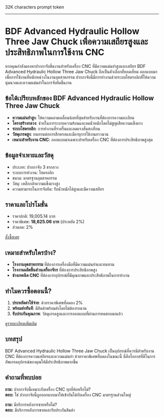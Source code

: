 32K characters prompt token

---


# BDF Advanced Hydraulic Hollow Three Jaw Chuck เพื่อความเสถียรสูงและประสิทธิภาพในการใช้งาน CNC

หากคุณกำลังมองหาปากกาจับชิ้นงานสำหรับเครื่อง CNC ที่มีความแม่นยำสูงและเสถียร BDF Advanced Hydraulic Hollow Three Jaw Chuck ถือเป็นตัวเลือกที่ยอดเยี่ยม ออกแบบมาเพื่อการใช้งานที่หนักหน่วงในงานอุตสาหกรรม ปากกาจับนี้มีการทำงานด้วยระบบไฮดรอลิกที่ให้ความนุ่มนวลและความแม่นยำในการจับยึดชิ้นงาน

## ข้อได้เปรียบหลักของ BDF Advanced Hydraulic Hollow Three Jaw Chuck
- **ความแม่นยำสูง**: ให้ความคลาดเคลื่อนน้อยที่สุดสำหรับงานที่ต้องการความละเอียด
- **โครงสร้างกลวง**: ช่วยในการระบายความร้อนและลดน้ำหนักโดยไม่สูญเสียความแข็งแรง
- **ระบบไฮดรอลิก**: การทำงานที่ราบรื่นและลดแรงสั่นสะเทือน
- **วัสดุเกรดสูง**: ทนทานต่อการสึกหรอและมีอายุการใช้งานยาวนาน
- **เหมาะสำหรับงาน CNC**: ออกแบบมาเฉพาะสำหรับเครื่อง CNC ที่ต้องการประสิทธิภาพสูงสุด

## ข้อมูลจำเพาะและวัสดุ
- ประเภท: ปากกาจับ 3 ขากลวง
- ระบบการทำงาน: ไฮดรอลิก
- ขนาด: มาตรฐานอุตสาหกรรม
- วัสดุ: เหล็กกล้าความแข็งแรงสูง
- ความสามารถในการจับยึด: รับน้ำหนักได้สูงและมีความเสถียร

## ราคาและโปรโมชั่น
- ราคาปกติ: 19,005.14 บาท
- ราคาพิเศษ: **18,625.06 บาท** (ประหยัด 2%)
- ส่วนลด: 2% 

<div class="flex justify-center my-2">
  <a href="https://buy.csgad.com/oD4DPGy" rel="nofollow sponsored" target="_blank" class="py-2 px-4 rounded-md text-white font-semibold bg-gradient-to-r from-[#f73c22] to-[#ff7b48]">สั่งซื้อเลย</a>
</div>

## เหมาะสำหรับใครบ้าง?
- **โรงงานอุตสาหกรรม** ที่ต้องการเครื่องมือที่มีความแม่นยำและทนทาน
- **โรงงานผลิตชิ้นส่วนเครื่องจักร** ที่ต้องการประสิทธิภาพสูง
- **ช่างเทคนิค CNC** ที่ต้องการอุปกรณ์ที่มีคุณภาพและประสิทธิภาพในการทำงาน

## ทำไมควรซื้อตอนนี้?
1. **ประหยัดค่าใช้จ่าย**: ด้วยราคาพิเศษที่ลดลง 2%
2. **พร้อมส่งทันที**: มีสินค้าพร้อมส่งโดยไม่ต้องรอนาน
3. **รับประกันคุณภาพ**: วัสดุเกรดสูงและการออกแบบที่ผ่านการทดสอบมาแล้ว

<div class="flex justify-center my-2">
  <a href="https://buy.csgad.com/oD4DPGy" rel="nofollow sponsored" target="_blank" class="py-2 px-4 rounded-md text-white font-semibold bg-gradient-to-r from-[#f73c22] to-[#ff7b48]">ดูรายละเอียดเพิ่มเติม</a>
</div>

## บทสรุป
BDF Advanced Hydraulic Hollow Three Jaw Chuck เป็นอุปกรณ์ที่ควรมีสำหรับงาน CNC ที่ต้องการความเสถียรและความแม่นยำ ด้วยราคาพิเศษที่ลดลงในขณะนี้ นี่คือโอกาสที่ดีในการอัพเกรดอุปกรณ์ของคุณให้มีประสิทธิภาพมากขึ้น

## คำถามที่พบบ่อย
**ถาม:** ปากกาจับนี้เหมาะกับเครื่อง CNC ทุกยี่ห้อหรือไม่?  
**ตอบ:** ใช่ ปากกาจับนี้ถูกออกแบบมาให้เข้ากันได้กับเครื่อง CNC มาตรฐานส่วนใหญ่  

**ถาม:** มีบริการหลังการขายหรือไม่?  
**ตอบ:** มีบริการหลังการขายและรับประกันสินค้า